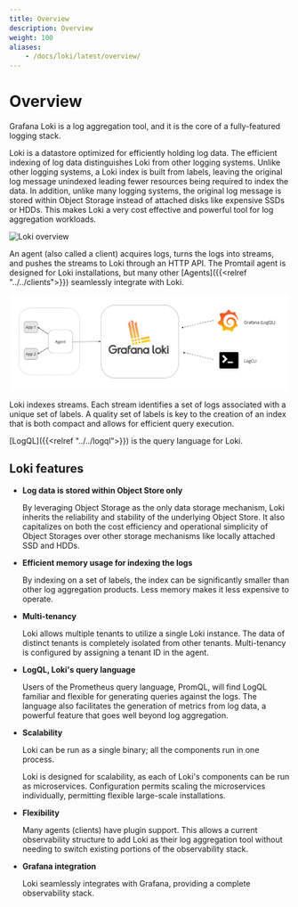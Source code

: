 ```yaml
---
title: Overview
description: Overview
weight: 100
aliases:
    - /docs/loki/latest/overview/
---
```

# Overview

Grafana Loki is a log aggregation tool,
and it is the core of a fully-featured logging stack.

Loki is a datastore optimized for efficiently holding log data.
The efficient indexing of log data
distinguishes Loki from other logging systems.
Unlike other logging systems, a Loki index is built from labels,
leaving the original log message unindexed leading fewer resources being required to index the data. In addition, unlike many logging systems, the original log message is stored within Object Storage instead of attached disks like expensive SSDs or HDDs. This makes Loki a very cost effective and powerful tool for log aggregation workloads.

![Loki overview](loki-overview-1.png)

An agent (also called a client) acquires logs,
turns the logs into streams,
and pushes the streams to Loki through an HTTP API.
The Promtail agent is designed for Loki installations,
but many other [Agents]({{<relref "../../clients">}}) seamlessly integrate with Loki.

![Loki agent interaction](loki-overview-2.png)

Loki indexes streams.
Each stream identifies a set of logs associated with a unique set of labels.
A quality set of labels is key to the creation of an index that is both compact
and allows for efficient query execution.

[LogQL]({{<relref "../../logql">}}) is the query language for Loki.

## Loki features


-  **Log data is stored within Object Store only**

    By leveraging Object Storage as the only data storage mechanism, Loki inherits the reliability and stability of the underlying Object Store. It also capitalizes on both the cost efficiency and operational simplicity of Object Storages over other storage mechanisms like locally attached SSD and HDDs.

-  **Efficient memory usage for indexing the logs**

    By indexing on a set of labels, the index can be significantly smaller
    than other log aggregation products.
    Less memory makes it less expensive to operate.

-  **Multi-tenancy**

    Loki allows multiple tenants to utilize a single Loki instance.
    The data of distinct tenants is completely isolated from other tenants.
    Multi-tenancy is configured by assigning a tenant ID in the agent.

-  **LogQL, Loki's query language**

    Users of the Prometheus query language, PromQL, will find LogQL familiar
    and flexible for generating queries against the logs.
    The language also facilitates the generation of metrics from log data,
    a powerful feature that goes well beyond log aggregation.

-  **Scalability**

    Loki can be run as a single binary;
    all the components run in one process.

    Loki is designed for scalability,
    as each of Loki's components can be run as microservices.
    Configuration permits scaling the microservices individually,
    permitting flexible large-scale installations.

-  **Flexibility**

    Many agents (clients) have plugin support.
    This allows a current observability structure
    to add Loki as their log aggregation tool without needing
    to switch existing portions of the observability stack.

-  **Grafana integration**

    Loki seamlessly integrates with Grafana,
    providing a complete observability stack.

